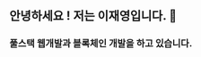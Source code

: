 ## 안녕하세요 ! 저는 이재영입니다. 👋
### 풀스택 웹개발과 블록체인 개발을 하고 있습니다.
<!--
**zam0ng/zam0ng** is a ✨ _special_ ✨ repository because its `README.md` (this file) appears on your GitHub profile.

Here are some ideas to get you started:

- 🔭 I’m currently working on ...
- 🌱 I’m currently learning ...
- 👯 I’m looking to collaborate on ...
- 🤔 I’m looking for help with ...
- 💬 Ask me about ...
- 📫 How to reach me: ...
- 😄 Pronouns: ...
- ⚡ Fun fact: ...
-->
